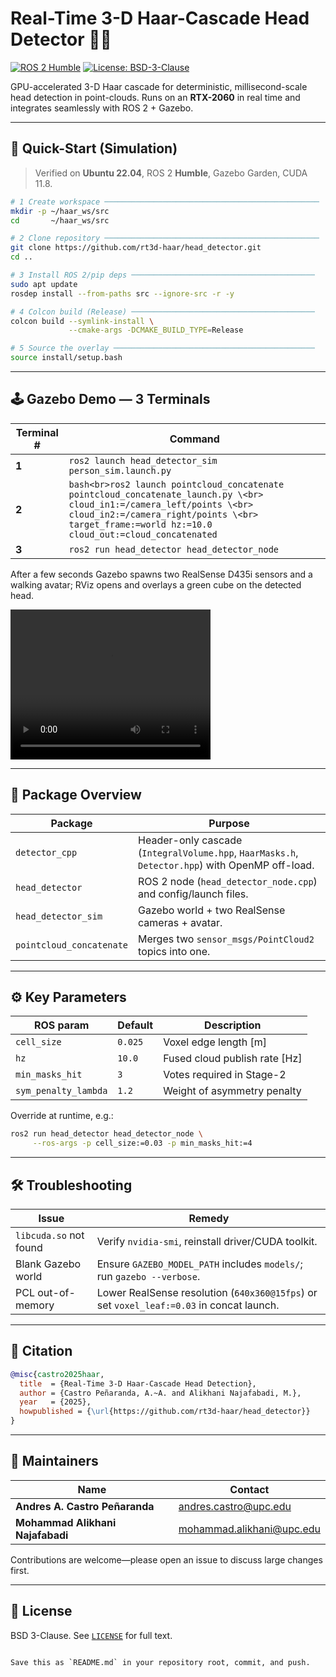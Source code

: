 

# Real-Time 3-D Haar-Cascade Head Detector 👤💡

[![ROS 2 Humble](https://img.shields.io/badge/ROS2-Humble-blue.svg)](https://docs.ros.org/en/humble/index.html)
[![License: BSD-3-Clause](https://img.shields.io/badge/License-BSD--3--Clause-green.svg)](LICENSE)

GPU-accelerated 3-D Haar cascade for deterministic, millisecond-scale head
detection in point-clouds. Runs on an **RTX-2060** in real time and integrates
seamlessly with ROS 2 + Gazebo.


---

## 🚀 Quick-Start (Simulation)

> Verified on **Ubuntu 22.04**, ROS 2 **Humble**, Gazebo Garden, CUDA 11.8.

```bash
# 1 Create workspace ────────────────────────────────────────────────
mkdir -p ~/haar_ws/src
cd       ~/haar_ws/src

# 2 Clone repository ────────────────────────────────────────────────
git clone https://github.com/rt3d-haar/head_detector.git
cd ..

# 3 Install ROS 2/pip deps ─────────────────────────────────────────
sudo apt update
rosdep install --from-paths src --ignore-src -r -y

# 4 Colcon build (Release) ─────────────────────────────────────────
colcon build --symlink-install \
             --cmake-args -DCMAKE_BUILD_TYPE=Release

# 5 Source the overlay ─────────────────────────────────────────────
source install/setup.bash
````

---

## 🕹️ Gazebo Demo — 3 Terminals

| Terminal # | Command                                                                                                                                                                                                                      |
| ---------- | ---------------------------------------------------------------------------------------------------------------------------------------------------------------------------------------------------------------------------- |
| **1**      | `ros2 launch head_detector_sim person_sim.launch.py`                                                                                                                                                                         |
| **2**      | `bash<br>ros2 launch pointcloud_concatenate pointcloud_concatenate_launch.py \<br>  cloud_in1:=/camera_left/points \<br>  cloud_in2:=/camera_right/points \<br>  target_frame:=world hz:=10.0 cloud_out:=cloud_concatenated` |
| **3**      | `ros2 run head_detector head_detector_node`                                                                                                                                                                                  |

After a few seconds Gazebo spawns two RealSense D435i sensors and a walking
avatar; RViz opens and overlays a green cube on the detected head.

<video src="src/assets/videos/gazebo_realtime.mp4" width="320" height="240" controls></video>

---

## 🧩 Package Overview

| Package                  | Purpose                                                                                         |
| ------------------------ | ----------------------------------------------------------------------------------------------- |
| `detector_cpp`           | Header-only cascade (`IntegralVolume.hpp`, `HaarMasks.h`, `Detector.hpp`) with OpenMP off-load. |
| `head_detector`          | ROS 2 node (`head_detector_node.cpp`) and config/launch files.                                  |
| `head_detector_sim`      | Gazebo world + two RealSense cameras + avatar.                                                  |
| `pointcloud_concatenate` | Merges two `sensor_msgs/PointCloud2` topics into one.                                           |

---

## ⚙️ Key Parameters

| ROS param            | Default | Description                    |
| -------------------- | ------- | ------------------------------ |
| `cell_size`          | `0.025` | Voxel edge length \[m]         |
| `hz`                 | `10.0`  | Fused cloud publish rate \[Hz] |
| `min_masks_hit`      | `3`     | Votes required in Stage-2      |
| `sym_penalty_lambda` | `1.2`   | Weight of asymmetry penalty    |

Override at runtime, e.g.:

```bash
ros2 run head_detector head_detector_node \
     --ros-args -p cell_size:=0.03 -p min_masks_hit:=4
```

---

## 🛠️ Troubleshooting

| Issue                  | Remedy                                                                                   |
| ---------------------- | ---------------------------------------------------------------------------------------- |
| `libcuda.so` not found | Verify `nvidia-smi`, reinstall driver/CUDA toolkit.                                      |
| Blank Gazebo world     | Ensure `GAZEBO_MODEL_PATH` includes `models/`; run `gazebo --verbose`.                   |
| PCL out-of-memory      | Lower RealSense resolution (`640x360@15fps`) or set `voxel_leaf:=0.03` in concat launch. |

---

## 📄 Citation

```bibtex
@misc{castro2025haar,
  title  = {Real-Time 3-D Haar-Cascade Head Detection},
  author = {Castro Peñaranda, A.~A. and Alikhani Najafabadi, M.},
  year   = {2025},
  howpublished = {\url{https://github.com/rt3d-haar/head_detector}}
}
```

---

## 🙋 Maintainers

| Name                             | Contact                                                       |
| -------------------------------- | ------------------------------------------------------------- |
| **Andres A. Castro Peñaranda**   | [andres.castro@upc.edu](mailto:andres.castro@upc.edu)         |
| **Mohammad Alikhani Najafabadi** | [mohammad.alikhani@upc.edu](mailto:mohammad.alikhani@upc.edu) |

Contributions are welcome—please open an issue to discuss large changes first.

---

## 📝 License

BSD 3-Clause. See [`LICENSE`](LICENSE) for full text.

```

Save this as `README.md` in your repository root, commit, and push.
```
